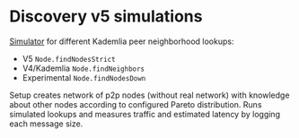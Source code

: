 # Discovery v5 simulations

[Simulator](src/main/kotlin/org/ethereum/discv5/Simulator.kt) for different Kademlia peer neighborhood lookups: 
- V5 `Node.findNodesStrict`
- V4/Kademlia  `Node.findNeighbors` 
- Experimental `Node.findNodesDown`

Setup creates network of p2p nodes (without real network) with knowledge about other nodes according to configured Pareto distribution. Runs simulated lookups and measures traffic and estimated latency by logging each message size.  
